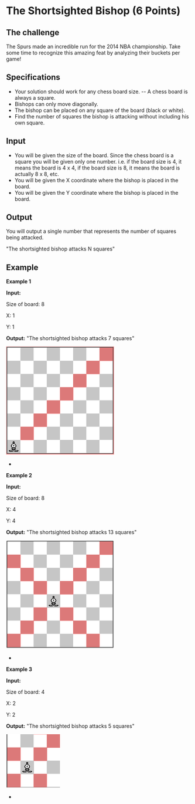 The Shortsighted Bishop (6 Points)
=

The challenge
-
The Spurs made an incredible run for the 2014 NBA championship.  Take some time to recognize this amazing feat by analyzing their buckets per game!

Specifications
-
- Your solution should work for any chess board size.
-- A chess board is always a square.
- Bishops can only move diagonally.
- The bishop can be placed on any square of the board (black or white).
- Find the number of squares the bishop is attacking without including his own square.


Input
-

- You will be given the size of the board. Since the chess board is a square you will be given only one number. i.e. if the board size is 4, it means the board is 4 x 4, if the board size is 8, it means the board is actually 8 x 8, etc.
- You will be given the X coordinate where the bishop is placed in the board.
- You will be given the Y coordinate where the bishop is placed in the board.

Output
-
You will output a single number that represents the number of squares being attacked.

"The shortsighted bishop attacks N squares"

Example
-

**Example 1**

**Input:**

Size of board: 8

X: 1

Y: 1

**Output:** "The shortsighted bishop attacks 7 squares"

![bishop1](https://raw.githubusercontent.com/ponchog/phpcodingchallenge2/master/bishop/board_8x8_1.png)

-

**Example 2**

**Input:**

Size of board: 8

X: 4

Y: 4

**Output:** "The shortsighted bishop attacks 13 squares"

![bishop2](https://raw.githubusercontent.com/ponchog/phpcodingchallenge2/master/bishop/board_8x8_2.png)

-
**Example 3**

**Input:**

Size of board: 4

X: 2

Y: 2

**Output:** "The shortsighted bishop attacks 5 squares"

![bishop3](https://raw.githubusercontent.com/ponchog/phpcodingchallenge2/master/bishop/board_4x4_1.png)

-
